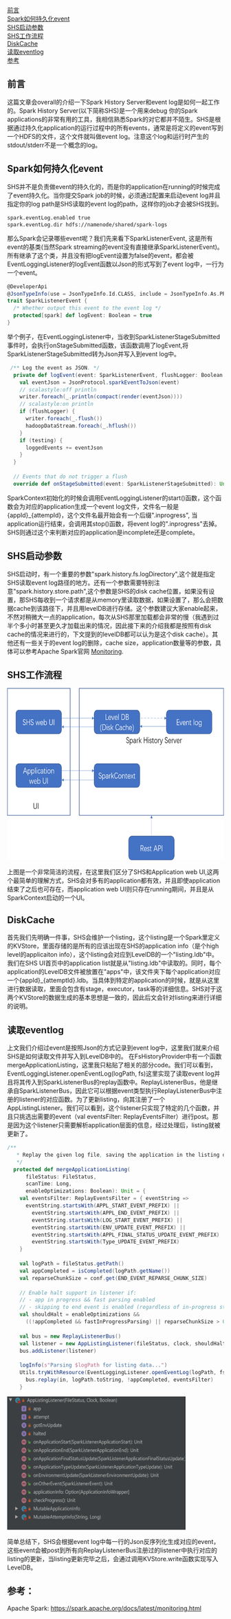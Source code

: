 [前言](#前言) </br>
[Spark如何持久化event](#Spark如何持久化event) </br>
[SHS启动参数](##SHS启动参数) </br>
[SHS工作流程](#SHS工作流程) </br>
[DiskCache](#DiskCache) </br>
[读取eventlog](#读取eventlog) </br>
[参考](#参考) </br>

## 前言
这篇文章会overall的介绍一下Spark History Server和event log是如何一起工作的。Spark History Server(以下简称SHS)是一个用来debug 你的Spark applications的非常有用的工具，我相信熟悉Spark的对它都并不陌生。SHS是根据通过持久化application的运行过程中的所有events，通常是将定义的event写到一个HDFS的文件，这个文件就叫做event log。注意这个log和运行时产生的stdout/stderr不是一个概念的log。

## Spark如何持久化event
SHS并不是负责做event的持久化的，而是你的application在running的时候完成了event持久化。当你提交Spark job的时候，必须通过配置来启动event log并且指定你的log path是SHS读取的event log的path，这样你的job才会被SHS找到。
~~~
spark.eventLog.enabled true 
spark.eventLog.dir hdfs://namenode/shared/spark-logs
~~~

那么Spark会记录哪些event呢？我们先来看下SparkListenerEvent, 这是所有event的基类(当然Spark streaming的event没有直接继承SparkListenerEvent)。所有继承了这个类，并且没有把logEvent设置为false的event，都会被EventLoggingListener的logEvent函数以Json的形式写到了event log中，一行为一个event。

```scala
@DeveloperApi
@JsonTypeInfo(use = JsonTypeInfo.Id.CLASS, include = JsonTypeInfo.As.PROPERTY, property = "Event")
trait SparkListenerEvent {
  /* Whether output this event to the event log */
  protected[spark] def logEvent: Boolean = true
}
```
举个例子，在EventLoggingListener中，当收到SparkListenerStageSubmitted事件时，会执行onStageSubmitted函数，该函数调用了logEvent,将SparkListenerStageSubmitted转为Json并写入到event log中。

```scala
 /** Log the event as JSON. */
  private def logEvent(event: SparkListenerEvent, flushLogger: Boolean = false) {
    val eventJson = JsonProtocol.sparkEventToJson(event)
    // scalastyle:off println
    writer.foreach(_.println(compact(render(eventJson))))
    // scalastyle:on println
    if (flushLogger) {
      writer.foreach(_.flush())
      hadoopDataStream.foreach(_.hflush())
    }
    if (testing) {
      loggedEvents += eventJson
    }
  }

  // Events that do not trigger a flush
  override def onStageSubmitted(event: SparkListenerStageSubmitted): Unit = logEvent(event)
  ```
SparkContext初始化的时候会调用EventLoggingListener的start()函数，这个函数会为对应的application生成一个event log文件，文件名一般是{appId}_{attempId}，这个文件名最开始会有一个后缀".inprogress", 当application运行结束，会调用其stop()函数，将event log的".inprogress"去掉。SHS则通过这个来判断对应的application是incomplete还是complete。

## SHS启动参数
SHS启动时，有一个重要的参数"spark.history.fs.logDirectory",这个就是指定SHS读取event log路径的地方。还有一个参数需要特别注意"spark.history.store.path",这个参数是SHS的disk cache位置，如果没有设置，那SHS每收到一个请求都是从memory里读取数据，如果设置了，那么会把数据cache到该路径下，并且用levelDB进行存储。这个参数建议大家enable起来，不然对稍微大一点的application，每次从SHS那里加载都会非常的慢（我遇到过半个多小时甚至更久才加载出来的情况，因此接下来的介绍我都是按照有disk cache的情况来进行的，下文提到的levelDB都可以认为是这个disk cache）。其他还有一些关于的event log的删除，cache size，application数量等的参数，具体可以参考Apache Spark官网 [Monitoring](https://spark.apache.org/docs/latest/monitoring.html#spark-history-server-configuration-options).

## SHS工作流程

<img src="../_image/SHS_工作流程.PNG" alt="SHS工作流程" width="600" height="400" />

上图是一个非常简洁的流程，在这里我们区分了SHS和Application web UI,这两个最简单的理解方式，SHS会对多有的application都有效，并且即使application结束了之后也可存在，而application web UI则只存在running期间，并且是从SparkContext启动的一个UI。

## DiskCache
首先我们先明确一件事，SHS会维护一个listing，这个listing是一个Spark里定义的KVStore，里面存储的是所有的应该出现在SHS的application info（是个high level的applicaiton info），这个listing会对应到LevelDB的一个"listing.ldb"中。我们在SHS UI首页中的application list就是从"listing.ldb"中读取的。同时，每个application的LevelDB文件被放置在"apps"中，该文件夹下每个application对应一个{appId}_{attemptId}.ldb。当具体到特定的application的时候，就是从这里进行数据读取，里面会包含有stage，executor，task等的详细信息。SHS对于这两个KVStore的数据生成的基本思想是一致的，因此后文会针对listing来进行详细的说明。

## 读取eventlog
上文我们介绍过event是按照Json的方式记录到event log中，这里我们就来介绍SHS是如何读取文件并写入到LevelDB中的。
在FsHistoryProvider中有一个函数mergeApplicationListing，这里我只粘贴了相关的部分code。我们可以看到，EventLoggingListener.openEventLog(logPath, fs)这里实现了读取event log并且将其传入到SparkListenerBus的replay函数中。ReplayListenerBus，他是继承自SparkListenerBus，因此它可以根据event类型执行ReplayListenerBus中注册的listener的对应函数。为了更新listing，向其注册了一个AppListingListener。我们可以看到，这个listener只实现了特定的几个函数，并且只挑选出需要的event（val eventsFilter: ReplayEventsFilter）进行post。那是因为这个listener只需要解析application层面的信息，经过处理后，listing就被更新了。

```scala
/**
   * Replay the given log file, saving the application in the listing db.
   */
  protected def mergeApplicationListing(
      fileStatus: FileStatus,
      scanTime: Long,
      enableOptimizations: Boolean): Unit = {
    val eventsFilter: ReplayEventsFilter = { eventString =>
      eventString.startsWith(APPL_START_EVENT_PREFIX) ||
        eventString.startsWith(APPL_END_EVENT_PREFIX) ||
        eventString.startsWith(LOG_START_EVENT_PREFIX) ||
        eventString.startsWith(ENV_UPDATE_EVENT_PREFIX) ||
        eventString.startsWith(APPL_FINAL_STATUS_UPDATE_EVENT_PREFIX) ||
        eventString.startsWith(Type_UPDATE_EVENT_PREFIX)
    }

    val logPath = fileStatus.getPath()
    val appCompleted = isCompleted(logPath.getName())
    val reparseChunkSize = conf.get(END_EVENT_REPARSE_CHUNK_SIZE)

    // Enable halt support in listener if:
    // - app in progress && fast parsing enabled
    // - skipping to end event is enabled (regardless of in-progress state)
    val shouldHalt = enableOptimizations &&
      ((!appCompleted && fastInProgressParsing) || reparseChunkSize > 0)

    val bus = new ReplayListenerBus()
    val listener = new AppListingListener(fileStatus, clock, shouldHalt)
    bus.addListener(listener)

    logInfo(s"Parsing $logPath for listing data...")
    Utils.tryWithResource(EventLoggingListener.openEventLog(logPath, fs)) { in =>
      bus.replay(in, logPath.toString, !appCompleted, eventsFilter)
    }

```

<img src="../_image/AppListingListener.PNG" alt="SHS工作流程" width="415" height="310" />

简单总结下，SHS会根据event log中每一行的Json反序列化生成对应的event，这些event会被post到所有向ReplayListenerBus注册过的listener中执行对应的listing的更新，当listing更新完毕之后，会通过调用KVStore.write函数实现写入LevelDB。

## 参考：
Apache Spark: https://spark.apache.org/docs/latest/monitoring.html